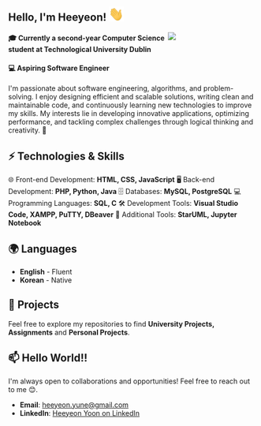 <h2> Hello, I'm Heeyeon! <img src="https://raw.githubusercontent.com/ABSphreak/ABSphreak/master/gifs/Hi.gif" width="30px"></h2>

<img align='right' src="https://media.giphy.com/media/ieyl9zmCjO4b4t6qoY/giphy.gif" width="180"> 

#### 🎓 Currently a second-year Computer Science student at Technological University Dublin  
#### 💻 Aspiring Software Engineer


I'm passionate about software engineering, algorithms, and problem-solving. I enjoy designing efficient and scalable solutions, writing clean and maintainable code, and continuously learning new technologies to improve my skills. My interests lie in developing innovative applications, optimizing performance, and tackling complex challenges through logical thinking and creativity. 🚀



## ⚡ Technologies & Skills
🌐 Front-end Development: **HTML, CSS, JavaScript**
🖥️ Back-end Development: **PHP, Python, Java**
🗄️ Databases: **MySQL, PostgreSQL**
💻 Programming Languages: **SQL, C**
🛠️ Development Tools: **Visual Studio Code, XAMPP, PuTTY, DBeaver**
🔧 Additional Tools: **StarUML, Jupyter Notebook**


## 🌍 Languages
- **English** - Fluent
- **Korean** - Native


## 📂 Projects
Feel free to explore my repositories to find **University Projects, Assignments** and **Personal Projects**.


## 📫 Hello World!!  
I'm always open to collaborations and opportunities! Feel free to reach out to me 😊. 

- **Email**: [heeyeon.yune@gmail.com](mailto:heeyeon.yune@gmail.com)  
- **LinkedIn**: [Heeyeon Yoon on LinkedIn](https://www.linkedin.com/in/heeyeon-yoon-47b169264/)  
